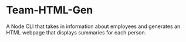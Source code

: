 # Team-HTML-Gen
A Node CLI that takes in information about employees and generates an HTML webpage that displays summaries for each person.
